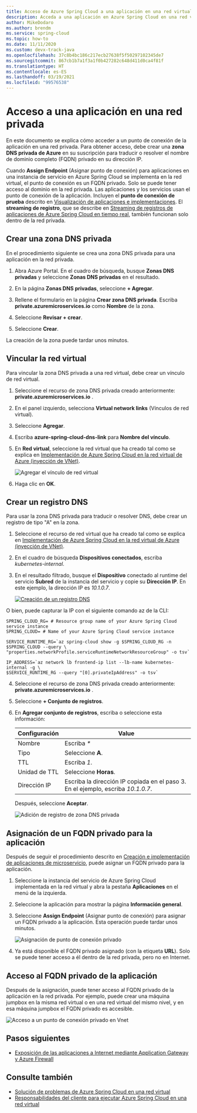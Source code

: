 ```yaml
---
title: Acceso de Azure Spring Cloud a una aplicación en una red virtual
description: Acceda a una aplicación en Azure Spring Cloud en una red virtual.
author: MikeDodaro
ms.author: brendm
ms.service: spring-cloud
ms.topic: how-to
ms.date: 11/11/2020
ms.custom: devx-track-java
ms.openlocfilehash: 37c8b4bc186c217ecb27638f5f50297102345de7
ms.sourcegitcommit: 867cb1b7a1f3a1f0b427282c648d411d0ca4f81f
ms.translationtype: HT
ms.contentlocale: es-ES
ms.lasthandoff: 03/19/2021
ms.locfileid: "99576538"
---
```

# <a name="access-your-application-in-a-private-network"></a>Acceso a una aplicación en una red privada

En este documento se explica cómo acceder a un punto de conexión de la aplicación en una red privada.  Para obtener acceso, debe crear una **zona DNS privada de Azure** en su suscripción para traducir o resolver el nombre de dominio completo (FQDN) privado en su dirección IP.

Cuando **Assign Endpoint** (Asignar punto de conexión) para aplicaciones en una instancia de servicio en Azure Spring Cloud se implementa en la red virtual, el punto de conexión es un FQDN privado. Solo se puede tener acceso al dominio en la red privada. Las aplicaciones y los servicios usan el punto de conexión de la aplicación. Incluyen el **punto de conexión de prueba** descrito en [Visualización de aplicaciones e implementaciones](spring-cloud-howto-staging-environment.md#view-apps-and-deployments). El **streaming de registro**, que se describe en [Streaming de registros de aplicaciones de Azure Spring Cloud en tiempo real](spring-cloud-howto-log-streaming.md), también funcionan solo dentro de la red privada.

## <a name="create-a-private-dns-zone"></a>Crear una zona DNS privada

En el procedimiento siguiente se crea una zona DNS privada para una aplicación en la red privada.

1. Abra Azure Portal. En el cuadro de búsqueda, busque **Zonas DNS privadas** y seleccione **Zonas DNS privadas** en el resultado.

2. En la página **Zonas DNS privadas**, seleccione **+ Agregar**.

3. Rellene el formulario en la página **Crear zona DNS privada**. Escriba **<span>private.azuremicroservices.io</span>** como **Nombre** de la zona.

4. Seleccione **Revisar + crear**.

5. Seleccione **Crear**.

La creación de la zona puede tardar unos minutos.

## <a name="link-the-virtual-network"></a>Vincular la red virtual

Para vincular la zona DNS privada a una red virtual, debe crear un vínculo de red virtual.

1. Seleccione el recurso de zona DNS privada creado anteriormente: **<span>private.azuremicroservices.io</span>** . 

2. En el panel izquierdo, selecciona **Virtual network links** (Vínculos de red virtual).

3. Seleccione **Agregar**.

4. Escriba **azure-spring-cloud-dns-link** para **Nombre del vínculo**.

5. En **Red virtual**, seleccione la red virtual que ha creado tal como se explica en [Implementación de Azure Spring Cloud en la red virtual de Azure (inyección de VNet)](spring-cloud-tutorial-deploy-in-azure-virtual-network.md).

    ![Agregar el vínculo de red virtual](media/spring-cloud-access-app-vnet/add-virtual-network-link.png)

6. Haga clic en **OK**.

## <a name="create-dns-record"></a>Crear un registro DNS

Para usar la zona DNS privada para traducir o resolver DNS, debe crear un registro de tipo "A" en la zona.

1. Seleccione el recurso de red virtual que ha creado tal como se explica en [Implementación de Azure Spring Cloud en la red virtual de Azure (inyección de VNet)](spring-cloud-tutorial-deploy-in-azure-virtual-network.md).

2. En el cuadro de búsqueda **Dispositivos conectados**, escriba *kubernetes-internal*.

3. En el resultado filtrado, busque el **Dispositivo** conectado al runtime del servicio **Subred** de la instancia del servicio y copie su **Dirección IP**. En este ejemplo, la dirección IP es *10.1.0.7*.

    [ ![Creación de un registro DNS](media/spring-cloud-access-app-vnet/create-dns-record.png) ](media/spring-cloud-access-app-vnet/create-dns-record.png)

O bien, puede capturar la IP con el siguiente comando az de la CLI:

```azurecli
SPRING_CLOUD_RG= # Resource group name of your Azure Spring Cloud service instance
SPRING_CLOUD= # Name of your Azure Spring Cloud service instance

SERVICE_RUNTIME_RG=`az spring-cloud show -g $SPRING_CLOUD_RG -n $SPRING_CLOUD --query \
"properties.networkProfile.serviceRuntimeNetworkResourceGroup" -o tsv`

IP_ADDRESS=`az network lb frontend-ip list --lb-name kubernetes-internal -g \
$SERVICE_RUNTIME_RG --query "[0].privateIpAddress" -o tsv`
```

4. Seleccione el recurso de zona DNS privada creado anteriormente: **<span>private.azuremicroservices.io</span>** .

5. Seleccione **+ Conjunto de registros**.

6. En **Agregar conjunto de registros**, escriba o seleccione esta información:

    |Configuración     |Value                                                                      |
    |------------|---------------------------------------------------------------------------|
    |Nombre        |Escriba *\**                                                                 |
    |Tipo        |Seleccione **A**.                                                               |
    |TTL         |Escriba *1*.                                                                  |
    |Unidad de TTL    |Seleccione **Horas**.                                                           |
    |Dirección IP  |Escriba la dirección IP copiada en el paso 3. En el ejemplo, escriba *10.1.0.7*.    |

    Después, seleccione **Aceptar**.

    ![Adición de registro de zona DNS privada](media/spring-cloud-access-app-vnet/private-dns-zone-add-record.png)

## <a name="assign-private-fqdn-for-your-application"></a>Asignación de un FQDN privado para la aplicación

Después de seguir el procedimiento descrito en [Creación e implementación de aplicaciones de microservicio](spring-cloud-tutorial-deploy-in-azure-virtual-network.md), puede asignar un FQDN privado para la aplicación.

1. Seleccione la instancia del servicio de Azure Spring Cloud implementada en la red virtual y abra la pestaña **Aplicaciones** en el menú de la izquierda.

2. Seleccione la aplicación para mostrar la página **Información general**.

3. Seleccione **Assign Endpoint** (Asignar punto de conexión) para asignar un FQDN privado a la aplicación. Esta operación puede tardar unos minutos.

    ![Asignación de punto de conexión privado](media/spring-cloud-access-app-vnet/assign-private-endpoint.png)

4. Ya está disponible el FQDN privado asignado (con la etiqueta **URL**). Solo se puede tener acceso a él dentro de la red privada, pero no en Internet.

## <a name="access-application-private-fqdn"></a>Acceso al FQDN privado de la aplicación

Después de la asignación, puede tener acceso al FQDN privado de la aplicación en la red privada. Por ejemplo, puede crear una máquina jumpbox en la misma red virtual o en una red virtual del mismo nivel, y en esa máquina jumpbox el FQDN privado es accesible.

![Acceso a un punto de conexión privado en Vnet](media/spring-cloud-access-app-vnet/access-private-endpoint.png)

## <a name="next-steps"></a>Pasos siguientes

- [Exposición de las aplicaciones a Internet mediante Application Gateway y Azure Firewall](spring-cloud-expose-apps-gateway-azure-firewall.md)

## <a name="see-also"></a>Consulte también

- [Solución de problemas de Azure Spring Cloud en una red virtual](spring-cloud-troubleshooting-vnet.md)
- [Responsabilidades del cliente para ejecutar Azure Spring Cloud en una red virtual](spring-cloud-vnet-customer-responsibilities.md)